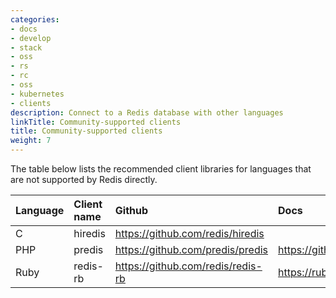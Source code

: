 ```yaml
---
categories:
- docs
- develop
- stack
- oss
- rs
- rc
- oss
- kubernetes
- clients
description: Connect to a Redis database with other languages
linkTitle: Community-supported clients
title: Community-supported clients
weight: 7
---
```


The table below lists the recommended client libraries for languages that
are not supported by Redis directly.

| Language | Client name | Github | Docs |
| :-- | :-- | :-- | :-- |
| C | hiredis | https://github.com/redis/hiredis | |
| PHP | predis | https://github.com/predis/predis | https://github.com/predis/predis/wiki |
| Ruby | redis-rb | https://github.com/redis/redis-rb | https://rubydoc.info/gems/redis |